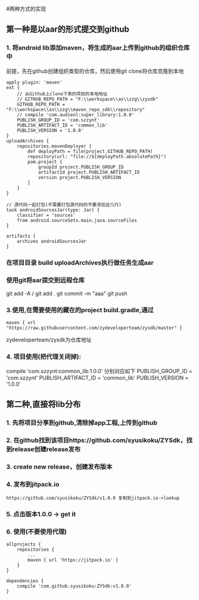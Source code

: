#两种方式的实现
## 第一种是以aar的形式提交到github
### 1. 将android lib添加maven，将生成的aar上传到github的组织仓库中
前提，先在github创建组织类型的仓库，然后使用git clone将仓库克隆到本地

    apply plugin: 'maven'
    ext {
        // 从Github上clone下来的项目的本地地址
        // GITHUB_REPO_PATH = "F:\\workspace\\as\\zzg\\zysdk"
        GITHUB_REPO_PATH = "F:\\workspace\\as\\zzg\\maven_repo_sdk\\repository"
        // compile 'com.audienl:super_library:1.0.0'
        PUBLISH_GROUP_ID = 'com.szzynt'
        PUBLISH_ARTIFACT_ID = 'common_lib'
        PUBLISH_VERSION = '1.0.0'
    }
    uploadArchives {
        repositories.mavenDeployer {
            def deployPath = file(project.GITHUB_REPO_PATH)
            repository(url: "file://${deployPath.absolutePath}")
            pom.project {
                groupId project.PUBLISH_GROUP_ID
                artifactId project.PUBLISH_ARTIFACT_ID
                version project.PUBLISH_VERSION
            }
        }
    }
    
    // 源代码一起打包(不需要打包源代码的不要添加这几行)
    task androidSourcesJar(type: Jar) {
        classifier = 'sources'
        from android.sourceSets.main.java.sourceFiles
    }
    
    artifacts {
        archives androidSourcesJar
    }
    
###  在项目目录 build   uploadArchives执行做任务生成aar
###  使用git将aar提交到远程仓库
   git add -A / git add .
   git commit -m "aaa"
   git push

### 3.使用,在需要使用的藏在的project build.gradle,通过
    maven { url "https://raw.githubusercontent.com/zydeveloperteam/zysdk/master" }
   zydeveloperteam/zysdk为仓库地址
### 4. 项目使用(把代理关闭掉):
   compile 'com.szzynt:common_lib:1.0.0' 
   分别对应如下
   PUBLISH_GROUP_ID = 'com.szzynt'
   PUBLISH_ARTIFACT_ID = 'common_lib'
   PUBLISH_VERSION = '1.0.0'
   
## 第二种,直接将lib分布
### 1. 先将项目分享到github,清除掉app工程,上传到github
### 2. 在github找到该项目https://github.com/syusikoku/ZYSdk，找到release创建release发布
### 3. create new release，创建发布版本
### 4. 发布到jitpack.io
    https://github.com/syusikoku/ZYSdk/v1.0.0 复制到jitpack.io->lookup
### 5. 点击版本1.0.0 -> get it
### 6. 使用(不要使用代理)
    allprojects {
        repositories {
            ...
            maven { url 'https://jitpack.io' }
        }
    }
    
    dependencies {
        compile 'com.github.syusikoku:ZYSdk:v1.0.0'
    }
    